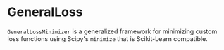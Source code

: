 # GeneralLoss

`GeneralLossMinimizer` is a generalized framework for minimizing custom loss functions using Scipy's `minimize` that is Scikit-Learn compatible.
